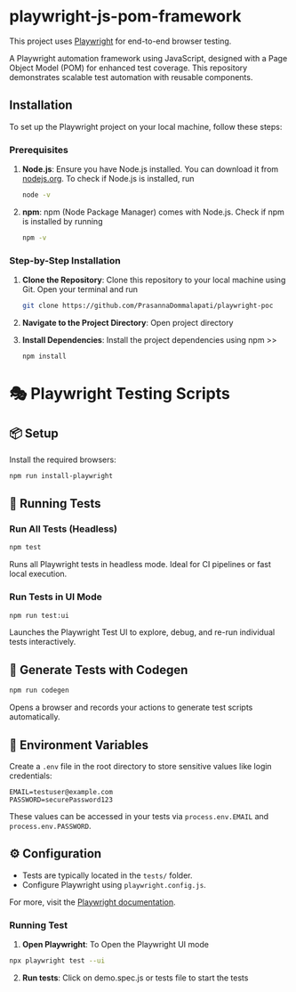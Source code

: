 # playwright-js-pom-framework
This project uses [Playwright](https://playwright.dev) for end-to-end browser testing.

A Playwright automation framework using JavaScript, designed with a Page Object Model (POM) for enhanced test coverage. This repository demonstrates scalable test automation with reusable components.

## Installation

To set up the Playwright project on your local machine, follow these steps:

### Prerequisites
1. **Node.js**: 
Ensure you have Node.js installed. You can download it from [nodejs.org](https://nodejs.org/). 
To check if Node.js is installed, run 
     ```bash
     node -v
     ```

3. **npm**: 
npm (Node Package Manager) comes with Node.js. 
Check if npm is installed by running
     ```bash
     npm -v
     ```


### Step-by-Step Installation
1. **Clone the Repository**: 
Clone this repository to your local machine using Git.
Open your terminal and run 
     ```bash
     git clone https://github.com/PrasannaDommalapati/playwright-poc
     ```

3. **Navigate to the Project Directory**:
Open project directory 

4. **Install Dependencies**:
Install the project dependencies using npm >>
     ```bash
     npm install
     ```

# 🎭 Playwright Testing Scripts

## 📦 Setup

Install the required browsers:

```bash
npm run install-playwright
```

## 🧪 Running Tests

### Run All Tests (Headless)

```bash
npm test
```

Runs all Playwright tests in headless mode. Ideal for CI pipelines or fast local execution.

### Run Tests in UI Mode

```bash
npm run test:ui
```

Launches the Playwright Test UI to explore, debug, and re-run individual tests interactively.

## 🧭 Generate Tests with Codegen

```bash
npm run codegen
```

Opens a browser and records your actions to generate test scripts automatically.

## 📁 Environment Variables

Create a `.env` file in the root directory to store sensitive values like login credentials:

```env
EMAIL=testuser@example.com
PASSWORD=securePassword123
```

These values can be accessed in your tests via `process.env.EMAIL` and `process.env.PASSWORD`.

## ⚙️ Configuration

- Tests are typically located in the `tests/` folder.
- Configure Playwright using `playwright.config.js`.

For more, visit the [Playwright documentation](https://playwright.dev/docs/intro).


### Running Test
1. **Open Playwright**:
To Open the Playwright UI mode 
```bash 
npx playwright test --ui
```

2. **Run tests**:
Click on demo.spec.js or tests file to start the tests
